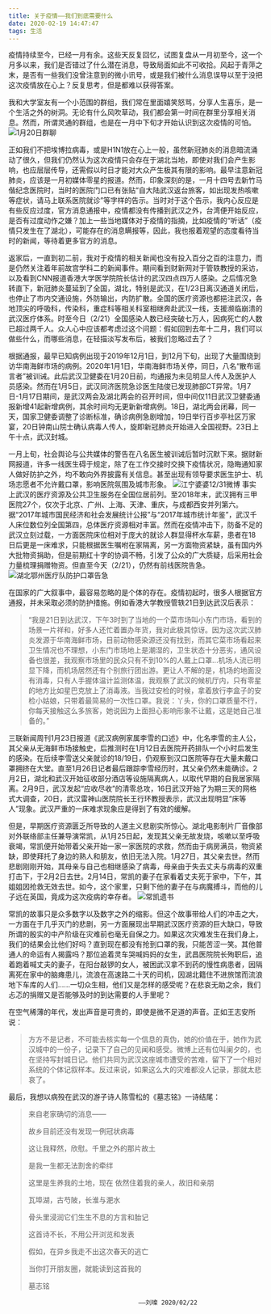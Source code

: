 ```yaml
---
title: 关于疫情——我们到底需要什么
date: 2020-02-19 14:47:47
tags: 生活
---
```


疫情持续至今，已经一月有余。这些天反复回忆，试图复盘从一月初至今，这一个月多以来，我们是否错过了什么潜在消息，导致局面如此不可收拾。风起于青萍之末，是否有一些我们没曾注意到的微小讯号，或是我们被什么消息误导以至于没把这次疫情放在心上？反复思考，但是都难以获得答案。

我和大学室友有一个小范围的群组，我们常在里面嬉笑怒骂，分享人生喜乐，是一个生活之外的树洞。无论有什么风吹草动，我们都会第一时间在群里分享相关消息。然而，所谓灵通的群组，也是在一月中下旬才开始认识到这次疫情的可怕。
![1月20日群聊](https://raw.githubusercontent.com/eileenlcb/eileenlcb.github.io/Hexo/source/_posts/0120.jpg)

正如我们不把埃博拉病毒，或是H1N1放在心上一般，虽然新冠肺炎的消息暗流涌动了很久，但我们仍然认为这次疫情只会存在于湖北当地，即使对我们会产生影响，也应层层传导，还需假以时日才能对大众产生极其有限的影响。最早注意新冠肺炎，应该是一月初媒体零星的报道。然而，印象深刻的是，一月十四号去新竹马偕纪念医院时，当时的医院门口已有张贴“自大陆武汉返台旅客，如出现发热咳嗽等症状，请马上联系医院就诊”等字样的告示。当时对于这个告示，我内心反应是有些反应过度，官方消息通报中，疫情都没有传播到武汉之外，台湾便开始反应，是否有过度动作之嫌？加上一些当地媒体对于疫情的指摘，比如疫情的“听话”（疫情只发生在了湖北），可能存在的消息瞒报等，因此，我也报着观望的态度看待当时的新闻，等待着更多官方的消息。

返家后，一直到初二前，我对于疫情的相关新闻也没有投入百分之百的注意力，而是仍然关注着年前故宫学科二的新闻事件。期间看到财新网对于管轶教授的采访，以及看到CNN报道香港大学医学院院长估计的武汉四点四万人感染。之后情况急转直下，新冠肺炎蔓延到了全国，湖北，特别是武汉，在1/23日离汉通道关闭后，也停止了市内交通设施，外防输出，内防扩散。全国的医疗资源也都挹注武汉，各地顶尖的呼吸科，传染科，重症科等相关科室相继奔赴武汉一线，支援濒临崩溃的武汉医疗体系。时至今日（2/21）全国感染人数已经突破七万人，因病死亡的人数已超过两千人。众人心中应该都考虑过这个问题：假如回到去年十二月，我们可以做些什么，而哪些消息，在轻描淡写发布后，被我们忽略过去了？

根据通报，最早已知病例出现于2019年12月1日，到12月下旬，出现了大量围绕到访华南海鲜市场的病例。2020年1月1日，华南海鲜市场关停，同日，八名“散布谣言者”被训诫。此后武汉卫健委在1月20日前，均通报为未见明显人传人及医护人员感染。然而在1月5日，武汉同济医院急诊医生陆俊已发现肺部CT异常。1月7日-1月17日期间，是武汉两会及湖北两会的召开时间，但中间仅11日武汉卫健委通报新增41起新增病例，其余时间均无更新新增病例。18日，湖北两会闭幕，同一天，国家卫健委调整了诊断标准，确诊病例急剧增加，19日举行百步亭社区万家宴，20日钟南山院士确认病毒人传人，旋即新冠肺炎开始进入全国视野。23日上午十点，武汉封城。

一月上旬，社会舆论与公共媒体的警告在八名医生被训诫后暂时沉默下来。据财新网报道，许多一线医生碍于规定，除了在工作交接时交换下疫情状况，隐晦通知家人做好防护之外，均不敢向外界披露有关信息。甚至出现有领导要求医生护士、机场志愿者不允许戴口罩，影响医院氛围及城市形象。
![江宁婆婆12/31微博](https://raw.githubusercontent.com/eileenlcb/eileenlcb.github.io/Hexo/source/_posts/jiangning.jpg)
事实上武汉的医疗资源及公共卫生服务在全国位居前列。至2018年末，武汉拥有三甲医院27个，仅次于北京、广州、上海、天津、重庆，与成都西安并列第六。据“2017年城市国民经济和社会发展统计公报”与“2017年城市统计年鉴”，武汉千人床位数位列全国第四，总体医疗资源相对丰富。然而在疫情冲击下，防备不足的武汉立刻过载，一方面医院床位相对于庞大的就诊人群显得杯水车薪，患者在18日后更是一床难求，只能根据医生嘱咐在家隔离，另一方面物资紧缺，虽有国内外大批物资捐助，但是前期红十字的协调不畅，引发了公众的广大质疑，后采用社会力量梳理捐赠物资。但直至今天（2/21），仍然有前线医院告急。
![湖北鄂州医疗队防护口罩告急](https://raw.githubusercontent.com/eileenlcb/eileenlcb.github.io/Hexo/source/_posts/wuzi.png)

在国家的广大叙事中，最容易忽略的是个体的存在。疫情初起时，很多人根据官方通报，并未采取必须的防护措施。例如香港大学教授管轶21日到达武汉后表示：
>“我是21日到达武汉，下午3时到了当地的一个菜市场叫小东门市场，看到的场景一片祥和，好多人还忙着置办年货，我对此极其惊讶。因为这次武汉肺炎发源于华南海鲜市场，目前动物感染源还没有找到，而其它菜市场看起来卫生情况也不理想，小东门市场地上是潮湿的，卫生状态十分恶劣，通风设备也很差，我观察市场里的民众只有不到10%的人戴上口罩...机场人流已明显下降，而机场居然还有个别旅行团出游。更让人不解的是，机场的地面没有消毒，只有人手握体温计监测体温，我观察了武汉的候机厅内，只有零星的地方比如星巴克放上了消毒液。当我过安检的时候，拿着放行李盒子的安检小姑娘，只带着最简易的一次性口罩。我说：丫头，你的口罩质量不行，你每天接触这么多旅客，她说因为上面担心影响形象不让戴，这是她自己准备的。”

三联新闻周刊1月23日报道《武汉病例家属李雪的口述》中，化名李雪的主人公，其父亲从无海鲜市场接触史，后推测时在1月12日去医院开药排队一个小时后发生的感染。在后续李雪送父亲就诊的18/19日，仍观察到汉口医院等存在大量未戴口罩拥挤在大堂。直至1月26日记者最后跟踪李雪经历时，其父亲仍然未能确诊。2月2日，湖北和武汉开始征收部分酒店等设施隔离病人，以取代早期的自我居家隔离。2月9日，武汉发起“应收尽收”的清零总攻，16日武汉开始了为期三天的网格式大调查，20日，武汉雷神山医院院长王行环教授表示，武汉出现明显“床等人”现象。武汉严重的一床难求现象应是得到了有效的缓解。

但是，早期医疗资源匮乏所导致的人道主义悲剧实所惊心。湖北电影制片厂音像部对外联络部主任兼导演常凯，从1月25日起，发现其父亲无故发烧，咳嗽以至呼吸衰竭，常凯便开始带着父亲开始一家一家医院的求救，然而由于病房满员，物资紧缺，即使拜托了身边的熟人和朋友，依旧无法入院。1月27日，其父亲去世。然而悲剧刚刚开始，其母亲与自己也相继感染了病毒，母亲由于失去丈夫与病毒的双重打击下，于2月2日去世。2月14日，常凯的妻子在家看着丈夫死于家中，下午，其姐姐因抢救无效去世。如今，这个家里，只剩下他的妻子在与病魔搏斗，而他的儿子远在英国，竟成为这次疫病的幸存者。
![常凯遗书](https://raw.githubusercontent.com/eileenlcb/eileenlcb.github.io/Hexo/source/_posts/changkai.png)

常凯的故事只是众多数字以及数字之外的缩影。但这个故事带给人们的冲击之大，一方面在于几乎灭门的悲剧，另一方面展现出早期武汉医疗资源的巨大缺口，导致所谓的殷实的中产阶级在灾难前也毫无自保之力。如果这次灾难发生在我们身上，我们的结果会比他们好吗？直到现在都没有抢到口罩的我，只能苦涩一笑。其他普通人的命运有人揭露吗？那位追着灵车哭喊妈妈的女生，武昌医院院长殉职后，追着跑着喊丈夫的妻子，在阳台敲锣的女人，被困武汉拿不到药的慢性病患者，因隔离死在家中的脑瘫患儿，流浪在高速路二十天的司机，因湖北籍住不进旅馆而流浪地下车库的人们......一切众生相，他们又是怎样的感受呢？在悲哀无助之余，我们忐忑的捐赠又是否能够及时的到达需要的人手里呢？

在空气稀薄的年代，发出声音是可贵的，即使是微不足道的声音。正如王志安所说：
>方方不是记者，不可能去核实每一个信息的真伪，她的价值在于，她作为武汉城中的一份子，记录下了自己的见闻和感受。微博上还有位叫阑夕的，也在坚持写封城日记。他们共同为武汉这座城市遭受的苦难，留下了一个相对系统的个体记叙样本。反过来说，如果这么大的灾难都没人记录，那就太悲哀了。

最后，我想以病殁在武汉的游子诗人陈雪松的《墓志铭》一诗结尾：
>来自老家确切的消息——
>
>故乡目前还没有发现一例冠状病毒
>
>这让我释然，欣慰。千里之外的那片故土
>
>是我一生都无法割舍的牵绊
>
>这里是生养我的土地，现在
>依然住着我的亲人，故旧和亲朋
>
>瓦埠湖，古芍陂，长淮与淝水
>
>骨头里浸润它们生生不息的方言和胎记
>
>这首诗不长，不用公开浏览和发表
>
>假如，在异乡我走不出这次春天的逃亡
>
>当你打开朋友圈，就能读到这首我的
>
>墓志铭


                                        ——刘璨 2020/02/22